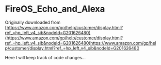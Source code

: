 # FireOS_Echo_and_Alexa

Originally downloaded from [https://www.amazon.com/gp/help/customer/display.html?ref_=hp_left_v4_sib&nodeId=G201626480](https://www.amazon.com/gp/help/customer/display.html?ref_=hp_left_v4_sib&nodeId=G201626480)https://www.amazon.com/gp/help/customer/display.html?ref_=hp_left_v4_sib&nodeId=G201626480

Here I will keep track of code changes...
